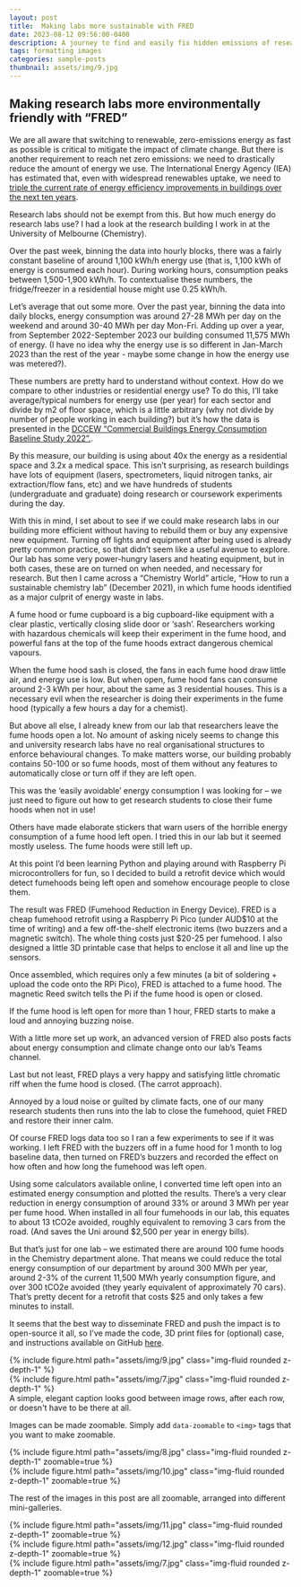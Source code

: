 ```yaml
---
layout: post
title:  Making labs more sustainable with FRED
date: 2023-08-12 09:56:00-0400
description: A journey to find and easily fix hidden emissions of research labs
tags: formatting images
categories: sample-posts
thumbnail: assets/img/9.jpg
---
```

## Making research labs more environmentally friendly with “FRED”

We are all aware that switching to renewable, zero-emissions energy as fast as possible is critical to mitigate the impact of climate change. 
But there is another requirement to reach net zero emissions: we need to drastically reduce the amount of energy we use. The International Energy Agency (IEA) has estimated that, even with widespread renewables uptake, we need to [triple the current rate of energy efficiency improvements in buildings over the next ten years](https://www.iea.org/reports/net-zero-by-2050). 

Research labs should not be exempt from this. But how much energy do research labs use? I had a look at the research building I work in at the University of Melbourne (Chemistry).

Over the past week, binning the data into hourly blocks, there was a fairly constant baseline of around 1,100 kWh/h energy use (that is, 1,100 kWh of energy is consumed each hour). During working hours, consumption peaks between 1,500-1,900 kWh/h. To contextualise these numbers, the fridge/freezer in a residential house might use 0.25 kWh/h. 
 
Let’s average that out some more. Over the past year, binning the data into daily blocks, energy consumption was around 27-28 MWh per day on the weekend and around 30-40 MWh per day Mon-Fri. Adding up over a year, from September 2022-September 2023 our building consumed 11,575 MWh of energy. (I have no idea why the energy use is so different in Jan-March 2023 than the rest of the year - maybe some change in how the energy use was metered?).
 

These numbers are pretty hard to understand without context. How do we compare to other industries or residential energy use? To do this, I’ll take average/typical numbers for energy use (per year) for each sector and divide by m2 of floor space, which is a little arbitrary (why not divide by number of people working in each building?) but it’s how the data is presented in the [DCCEW “Commercial Buildings Energy Consumption Baseline Study 2022”.](https://www.energy.gov.au/publications/commercial-buildings-energy-consumption-baseline-study-2022).

By this measure, our building is using about 40x the energy as a residential space and 3.2x a medical space. This isn’t surprising, as research buildings have lots of equipment (lasers, spectrometers, liquid nitrogen tanks, air extraction/flow fans, etc) and we have hundreds of students (undergraduate and graduate) doing research or coursework experiments during the day.
 
With this in mind, I set about to see if we could make research labs in our building more efficient without having to rebuild them or buy any expensive new equipment.
Turning off lights and equipment after being used is already pretty common practice, so that didn’t seem like a useful avenue to explore. Our lab has some very power-hungry lasers and heating equipment, but in both cases, these are on turned on when needed, and necessary for research. But then I came across a “Chemistry World” article, “How to run a sustainable chemistry lab” (December 2021), in which fume hoods identified as a major culprit of energy waste in labs.
 
A fume hood or fume cupboard is a big cupboard-like equipment with a clear plastic, vertically closing slide door or ‘sash’. Researchers working with hazardous chemicals will keep their experiment in the fume hood, and powerful fans at the top of the fume hoods extract dangerous chemical vapours. 
 
When the fume hood sash is closed, the fans in each fume hood draw little air, and energy use is low. But when open, fume hood fans can consume around 2-3 kWh per hour, about the same as 3 residential houses. This is a necessary evil when the researcher is doing their experiments in the fume hood (typically a few hours a day for a chemist).

But above all else, I already knew from our lab that researchers leave the fume hoods open a lot. No amount of asking nicely seems to change this and university research labs have no real organisational structures to enforce behavioural changes. To make matters worse, our building probably contains 50-100 or so fume hoods, most of them without any features to automatically close or turn off if they are left open.

This was the ‘easily avoidable’ energy consumption I was looking for – we just need to figure out how to get research students to close their fume hoods when not in use!

Others have made elaborate stickers that warn users of the horrible energy consumption of a fume hood left open. I tried this in our lab but it seemed mostly useless. The fume hoods were still left up.

At this point I’d been learning Python and playing around with Raspberry Pi microcontrollers for fun, so I decided to build a retrofit device which would detect fumehoods being left open and somehow encourage people to close them.

The result was FRED (Fumehood Reduction in Energy Device). FRED is a cheap fumehood retrofit using a Raspberry Pi Pico (under AUD$10 at the time of writing) and a few off-the-shelf electronic items (two buzzers and a magnetic switch). The whole thing costs just $20-25 per fumehood. I also designed a little 3D printable case that helps to enclose it all and line up the sensors.
 
Once assembled, which requires only a few minutes (a bit of soldering + upload the code onto the RPi Pico), FRED is attached to a fume hood. The magnetic Reed switch tells the Pi if the fume hood is open or closed.

If the fume hood is left open for more than 1 hour, FRED starts to make a loud and annoying buzzing noise.

With a little more set up work, an advanced version of FRED also posts facts about energy consumption and climate change onto our lab’s Teams channel.

Last but not least, FRED plays a very happy and satisfying little chromatic riff when the fume hood is closed. (The carrot approach).

Annoyed by a loud noise or guilted by climate facts, one of our many research students then runs into the lab to close the fumehood, quiet FRED and restore their inner calm.

Of course FRED logs data too so I ran a few experiments to see if it was working. I left FRED with the buzzers off in a fume hood for 1 month to log baseline data, then turned on FRED’s buzzers and recorded the effect on how often and how long the fumehood was left open.

Using some calculators available online, I converted time left open into an estimated energy consumption and plotted the results. There’s a very clear reduction in energy consumption of around 33% or around 3 MWh per year per fume hood. When installed in all four fumehoods in our lab, this equates to about 13 tCO2e avoided, roughly equivalent to removing 3 cars from the road. (And saves the Uni around $2,500 per year in energy bills).

But that’s just for one lab – we estimated there are around 100 fume hoods in the Chemistry department alone. That means we could reduce the total energy consumption of our department by around 300 MWh per year, around 2-3% of the current 11,500 MWh yearly consumption figure, and over 300 tCO2e avoided (they yearly equivalent of approximately 70 cars). That’s pretty decent for a retrofit that costs $25 and only takes a few minutes to install.
 
It seems that the best way to disseminate FRED and push the impact is to open-source it all, so I’ve made the code, 3D print files for (optional) case, and instructions available on GitHub [here]( https://github.com/nrmkirkwood/FumeHoodFred).

<div class="row mt-3">
    <div class="col-sm mt-3 mt-md-0">
        {% include figure.html path="assets/img/9.jpg" class="img-fluid rounded z-depth-1" %}
    </div>
    <div class="col-sm mt-3 mt-md-0">
        {% include figure.html path="assets/img/7.jpg" class="img-fluid rounded z-depth-1" %}
    </div>
</div>
<div class="caption">
    A simple, elegant caption looks good between image rows, after each row, or doesn't have to be there at all.
</div>

Images can be made zoomable.
Simply add `data-zoomable` to `<img>` tags that you want to make zoomable.

<div class="row mt-3">
    <div class="col-sm mt-3 mt-md-0">
        {% include figure.html path="assets/img/8.jpg" class="img-fluid rounded z-depth-1" zoomable=true %}
    </div>
    <div class="col-sm mt-3 mt-md-0">
        {% include figure.html path="assets/img/10.jpg" class="img-fluid rounded z-depth-1" zoomable=true %}
    </div>
</div>

The rest of the images in this post are all zoomable, arranged into different mini-galleries.

<div class="row mt-3">
    <div class="col-sm mt-3 mt-md-0">
        {% include figure.html path="assets/img/11.jpg" class="img-fluid rounded z-depth-1" zoomable=true %}
    </div>
    <div class="col-sm mt-3 mt-md-0">
        {% include figure.html path="assets/img/12.jpg" class="img-fluid rounded z-depth-1" zoomable=true %}
    </div>
    <div class="col-sm mt-3 mt-md-0">
        {% include figure.html path="assets/img/7.jpg" class="img-fluid rounded z-depth-1" zoomable=true %}
    </div>
</div>
